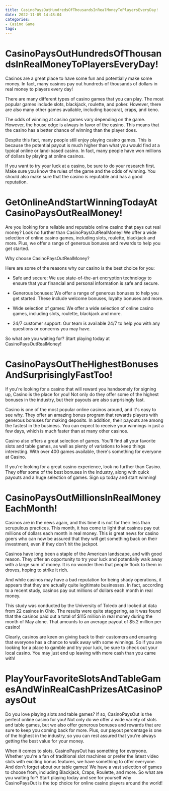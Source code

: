 ```yaml
---
title: CasinoPaysOutHundredsOfThousandsInRealMoneyToPlayersEveryDay!
date: 2022-11-09 14:48:04
categories:
- Casino Game
tags:
---
```



#  CasinoPaysOutHundredsOfThousandsInRealMoneyToPlayersEveryDay!

Casinos are a great place to have some fun and potentially make some money. In fact, many casinos pay out hundreds of thousands of dollars in real money to players every day!

There are many different types of casino games that you can play. The most popular games include slots, blackjack, roulette, and poker. However, there are also many other games available, including baccarat, craps, and keno.

The odds of winning at casino games vary depending on the game. However, the house edge is always in favor of the casino. This means that the casino has a better chance of winning than the player does.

Despite this fact, many people still enjoy playing casino games. This is because the potential payout is much higher than what you would find at a typical online or land-based casino. In fact, many people have won millions of dollars by playing at online casinos.

If you want to try your luck at a casino, be sure to do your research first. Make sure you know the rules of the game and the odds of winning. You should also make sure that the casino is reputable and has a good reputation.

#  GetOnlineAndStartWinningTodayAtCasinoPaysOutRealMoney!

Are you looking for a reliable and reputable online casino that pays out real money? Look no further than CasinoPaysOutRealMoney! We offer a wide selection of online casino games, including slots, roulette, blackjack and more. Plus, we offer a range of generous bonuses and rewards to help you get started.

Why choose CasinoPaysOutRealMoney?

Here are some of the reasons why our casino is the best choice for you:

- Safe and secure: We use state-of-the-art encryption technology to ensure that your financial and personal information is safe and secure.

- Generous bonuses: We offer a range of generous bonuses to help you get started. These include welcome bonuses, loyalty bonuses and more.

- Wide selection of games: We offer a wide selection of online casino games, including slots, roulette, blackjack and more.

- 24/7 customer support: Our team is available 24/7 to help you with any questions or concerns you may have.

So what are you waiting for? Start playing today at CasinoPaysOutRealMoney!

#  CasinoPaysOutTheHighestBonusesAndSurprisinglyFastToo!

If you're looking for a casino that will reward you handsomely for signing up, Casino is the place for you! Not only do they offer some of the highest bonuses in the industry, but their payouts are also surprisingly fast.

Casino is one of the most popular online casinos around, and it's easy to see why. They offer an amazing bonus program that rewards players with generous bonuses for making deposits. In addition, their payouts are among the fastest in the business. You can expect to receive your winnings in just a few days, which is much faster than at many other casinos.

Casino also offers a great selection of games. You'll find all your favorite slots and table games, as well as plenty of variations to keep things interesting. With over 400 games available, there's something for everyone at Casino.

If you're looking for a great casino experience, look no further than Casino. They offer some of the best bonuses in the industry, along with quick payouts and a huge selection of games. Sign up today and start winning!

#  CasinoPaysOutMillionsInRealMoneyEachMonth!

Casinos are in the news again, and this time it is not for their less than scrupulous practices. This month, it has come to light that casinos pay out millions of dollars each month in real money. This is great news for casino goers who can now be assured that they will get something back on their investment, even if they don’t hit the jackpot.

Casinos have long been a staple of the American landscape, and with good reason. They offer an opportunity to try your luck and potentially walk away with a large sum of money. It is no wonder then that people flock to them in droves, hoping to strike it rich.

And while casinos may have a bad reputation for being shady operations, it appears that they are actually quite legitimate businesses. In fact, according to a recent study, casinos pay out millions of dollars each month in real money.

This study was conducted by the University of Toledo and looked at data from 22 casinos in Ohio. The results were quite staggering, as it was found that the casinos paid out a total of $115 million in real money during the month of May alone. That amounts to an average payout of $5.2 million per casino!

Clearly, casinos are keen on giving back to their customers and ensuring that everyone has a chance to walk away with some winnings. So if you are looking for a place to gamble and try your luck, be sure to check out your local casino. You may just end up leaving with more cash than you came with!

#  PlayYourFavoriteSlotsAndTableGamesAndWinRealCashPrizesAtCasinoPaysOut

Do you love playing slots and table games? If so, CasinoPaysOut is the perfect online casino for you! Not only do we offer a wide variety of slots and table games, but we also offer generous bonuses and rewards that are sure to keep you coming back for more. Plus, our payout percentage is one of the highest in the industry, so you can rest assured that you're always getting the best value for your money.

When it comes to slots, CasinoPaysOut has something for everyone. Whether you're a fan of traditional slot machines or prefer the latest video slots with exciting bonus features, we have something to offer everyone. And don't forget about our table games! We have a vast selection of games to choose from, including Blackjack, Craps, Roulette, and more. So what are you waiting for? Start playing today and see for yourself why CasinoPaysOut is the top choice for online casino players around the world!